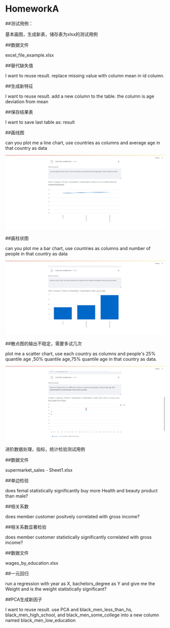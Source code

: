 # HomeworkA
<!-- USAGE EXAMPLES -->
##测试用例：

基本画图，生成新表，储存表为xlsx的测试用例

##数据文件

excel_file_example.xlsx

##替代缺失值

I want to reuse result. replace missing value with column mean in id column.

##生成新特征

I want to reuse result. add a new column to the table. the column is age deviation from mean

##保存结果表

I want to save last table as: result

##画线图

can you plot me a line chart, use countries as columns and average age in that country as data

![alt text](https://github.com/likecom2/HomeworkA/blob/main/%E7%BA%BF%E5%9B%BE1.png)

##画柱状图

can you plot me a bar chart, use countries as columns and number of people in that country as data

![alt text](https://github.com/likecom2/HomeworkA/blob/main/%E6%9F%B1%E7%8A%B6%E5%9B%BE1.png)

##散点图的输出不稳定，需要多试几次

plot me a scatter chart, use each country as columns and people's 25% quantile age ,50% quantile age,75% quantile age in that country as data.  

![alt text](https://github.com/likecom2/HomeworkA/blob/main/%E6%95%A3%E7%82%B9%E5%9B%BE1.png)

进阶数据处理，指标，统计检验测试用例

##数据文件

supermarket_sales - Sheet1.xlsx

##单边检验

does femal statistically significantly buy more Health and beauty product than male?

##相关系数

does member customer positvely correlated with gross income?

##相关系数显著检验

does member customer statistically significantly correlated with gross income?

##数据文件

wages_by_education.xlsx

##一元回归

run a regression with year as X, bachelors_degree as Y and give me the Weight and is the weight statistically significant?

##PCA生成新因子

I want to reuse result.  use PCA and black_men_less_than_hs, black_men_high_school, and black_men_some_college into a new column named black_men_low_education 
